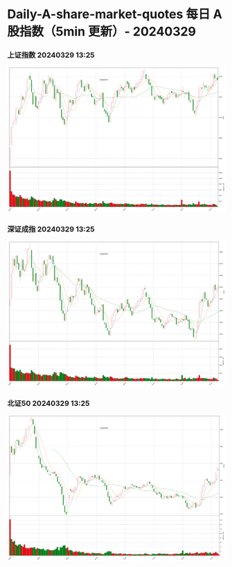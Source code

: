 
# Daily-A-share-market-quotes 每日 A 股指数（5min 更新）- 20240329

### 上证指数 20240329 13:25
![](./fig/2024/3/20240329-sh000001.png)

### 深证成指 20240329 13:25
![](./fig/2024/3/20240329-sz399001.png)

### 北证50 20240329 13:25
![](./fig/2024/3/20240329-bj899050.png)

